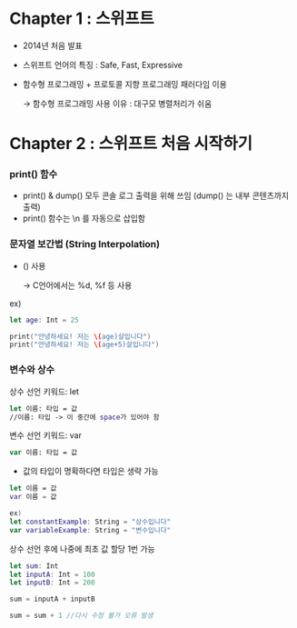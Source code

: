 
# Chapter 1 : 스위프트

- 2014년 처음 발표
- 스위프트 언어의 특징 :  Safe, Fast, Expressive
- 함수형 프로그래밍 + 프로토콜 지향 프로그래밍 패러다임 이용

    → 함수형 프로그래밍 사용 이유 :  대구모 병렬처리가 쉬움
    

# Chapter 2 : 스위프트 처음 시작하기

### print() 함수

- print() & dump() 모두 콘솔 로그 출력을 위해 쓰임 (dump() 는 내부 콘텐츠까지 출력)
- print() 함수는 \n 를 자동으로 삽입함

### 문자열 보간법 (String Interpolation)

- \() 사용

    → C언어에서는 %d, %f 등 사용

ex)

```swift
let age: Int = 25

print("안녕하세요! 저는 \(age)살입니다")
print("안녕하세요! 저는 \(age+5)살입니다") 
```

### 변수와 상수

상수 선언 키워드: let      

```swift
let 이름: 타입 = 값
//이름: 타입 -> 이 중간에 space가 있어야 함
```

변수 선언 키워드: var

```swift
var 이름: 타입 = 값
```

- 값의 타입이 명확하다면 타입은 생략 가능

```swift
let 이름 = 값
var 이름 = 값

ex)
let constantExample: String = "상수입니다"
var variableExample: String = "변수입니다"
```

상수 선언 후에 나중에 최초 값 할당 1번 가능

```swift
let sum: Int
let inputA: Int = 100
let inputB: Int = 200

sum = inputA + inputB

sum = sum + 1 //다시 수정 불가 오류 발생
```



